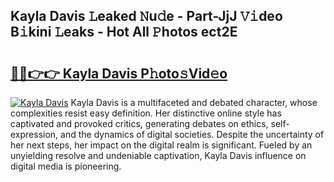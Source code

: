 ## Kayla Davis 𝙻eaked 𝙽u𝚍e - Part-JjJ 𝚅𝚒deo B𝚒kini 𝙻eaks - Hot All 𝙿hotos ect2E

# <h2><a href="http://ld5t4p.urlbe.top/?page=Kayla+Davis">🔗🔗👉👉 Kayla Davis P𝚑oto𝚜Vid𝚎o</a></h2>

[![Kayla Davis](https://i.imgur.com/eBuTRDB.gif)](http://ld5t4p.urlbe.top/?page=Kayla+Davis)
Kayla Davis is a multifaceted and debated character, whose complexities resist easy definition. Her distinctive online style has captivated and provoked critics, generating debates on ethics, self-expression, and the dynamics of digital societies. Despite the uncertainty of her next steps, her impact on the digital realm is significant. Fueled by an unyielding resolve and undeniable captivation, Kayla Davis influence on digital media is pioneering.
